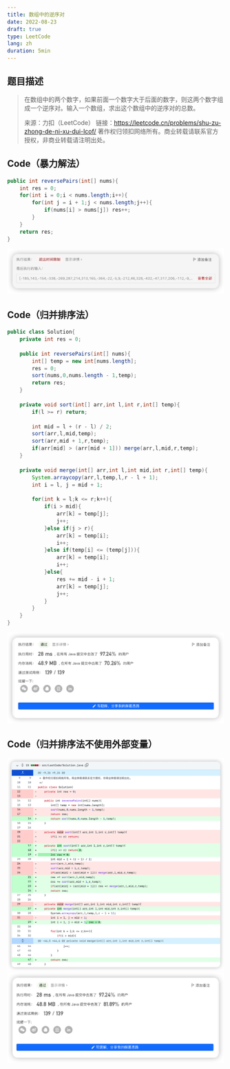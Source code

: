 ```yaml
---
title: 数组中的逆序对
date: 2022-08-23
draft: true
type: LeetCode
lang: zh
duration: 5min
---
```


## 题目描述

> 在数组中的两个数字，如果前面一个数字大于后面的数字，则这两个数字组成一个逆序对。输入一个数组，求出这个数组中的逆序对的总数。
>
> 来源：力扣（LeetCode）
> 链接：https://leetcode.cn/problems/shu-zu-zhong-de-ni-xu-dui-lcof/
> 著作权归领扣网络所有。商业转载请联系官方授权，非商业转载请注明出处。

## Code（暴力解法）

```java
public int reversePairs(int[] nums){
    int res = 0;
    for(int i = 0;i < nums.length;i++){
        for(int j = i + 1;j < nums.length;j++){
            if(nums[i] > nums[j]) res++;
        }
    }
    return res;
}
```

![Code（暴力解法）](/public/images/leetcode/4-1.png)

## Code（归并排序法）

```java
public class Solution{
    private int res = 0;

    public int reversePairs(int[] nums){
        int[] temp = new int[nums.length];
        res = 0;
        sort(nums,0,nums.length - 1,temp);
        return res;
    }

    private void sort(int[] arr,int l,int r,int[] temp){
        if(l >= r) return;

        int mid = l + (r - l) / 2;
        sort(arr,l,mid,temp);
        sort(arr,mid + 1,r,temp);
        if(arr[mid] > (arr[mid + 1])) merge(arr,l,mid,r,temp);
    }

    private void merge(int[] arr,int l,int mid,int r,int[] temp){
        System.arraycopy(arr,l,temp,l,r - l + 1);
        int i = l, j = mid + 1;

        for(int k = l;k <= r;k++){
            if(i > mid){
                arr[k] = temp[j];
                j++;
            }else if(j > r){
                arr[k] = temp[i];
                i++;
            }else if(temp[i] <= (temp[j])){
                arr[k] = temp[i];
                i++;
            }else{
                res += mid - i + 1;
                arr[k] = temp[j];
                j++;
            }
        }
    }
}
```

![Code（归并排序法）](/public/images/leetcode/4-2.png)

## Code（归并排序法不使用外部变量）

![Code（归并排序法）](/public/images/leetcode/4-4.png)
![Code（归并排序法）](/public/images/leetcode/4-3.png)
